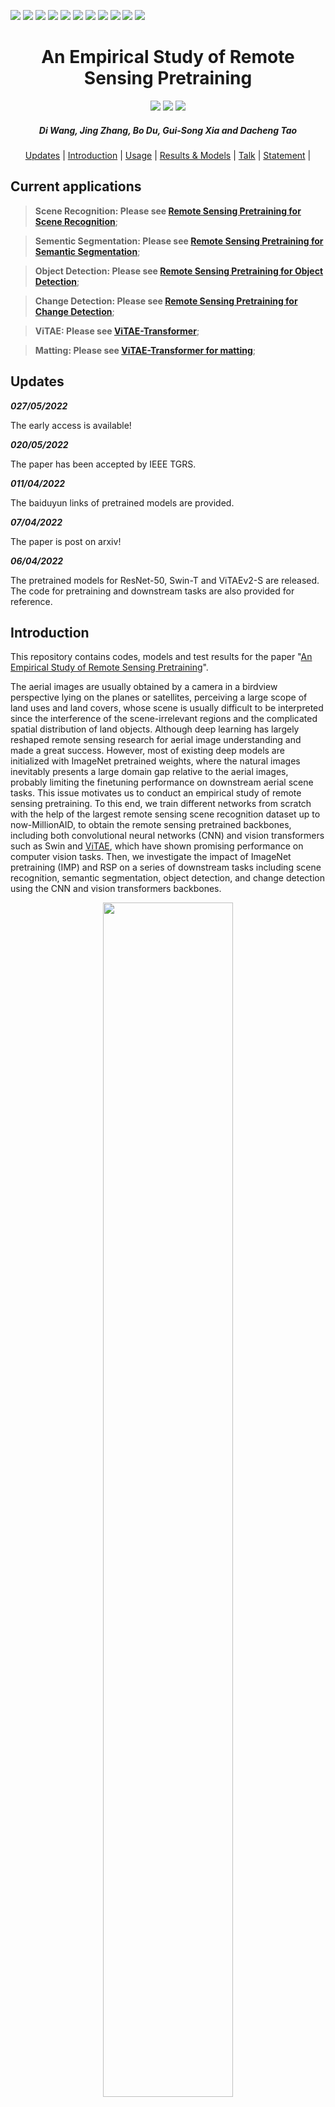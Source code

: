 <p align="left">
<a href="https://paperswithcode.com/sota/aerial-scene-classification-on-ucm-80-as?p=an-empirical-study-of-remote-sensing"><img src="https://img.shields.io/endpoint.svg?url=https://paperswithcode.com/badge/an-empirical-study-of-remote-sensing/aerial-scene-classification-on-ucm-80-as"></a>
<a href="https://paperswithcode.com/sota/aerial-scene-classification-on-aid-20-as?p=an-empirical-study-of-remote-sensing"><img src="https://img.shields.io/endpoint.svg?url=https://paperswithcode.com/badge/an-empirical-study-of-remote-sensing/aerial-scene-classification-on-aid-20-as"></a>
<a href="https://paperswithcode.com/sota/aerial-scene-classification-on-aid-50-as?p=an-empirical-study-of-remote-sensing"><img src="https://img.shields.io/endpoint.svg?url=https://paperswithcode.com/badge/an-empirical-study-of-remote-sensing/aerial-scene-classification-on-aid-50-as"></a>
<a href="https://paperswithcode.com/sota/aerial-scene-classification-on-nwpu-10-as?p=an-empirical-study-of-remote-sensing"><img src="https://img.shields.io/endpoint.svg?url=https://paperswithcode.com/badge/an-empirical-study-of-remote-sensing/aerial-scene-classification-on-nwpu-10-as"></a>
<a href="https://paperswithcode.com/sota/aerial-scene-classification-on-nwpu-20-as?p=an-empirical-study-of-remote-sensing"><img src="https://img.shields.io/endpoint.svg?url=https://paperswithcode.com/badge/an-empirical-study-of-remote-sensing/aerial-scene-classification-on-nwpu-20-as"></a>
<a href="https://paperswithcode.com/sota/semantic-segmentation-on-isprs-potsdam?p=an-empirical-study-of-remote-sensing"><img src="https://img.shields.io/endpoint.svg?url=https://paperswithcode.com/badge/an-empirical-study-of-remote-sensing/semantic-segmentation-on-isprs-potsdam"></a>
<a href="https://paperswithcode.com/sota/semantic-segmentation-on-isaid?p=an-empirical-study-of-remote-sensing"><img src="https://img.shields.io/endpoint.svg?url=https://paperswithcode.com/badge/an-empirical-study-of-remote-sensing/semantic-segmentation-on-isaid"></a>
<a href="https://paperswithcode.com/sota/object-detection-in-aerial-images-on-dota-1?p=an-empirical-study-of-remote-sensing"><img src="https://img.shields.io/endpoint.svg?url=https://paperswithcode.com/badge/an-empirical-study-of-remote-sensing/object-detection-in-aerial-images-on-dota-1"></a>
<a href="https://paperswithcode.com/sota/object-detection-in-aerial-images-on-hrsc2016?p=an-empirical-study-of-remote-sensing"><img src="https://img.shields.io/endpoint.svg?url=https://paperswithcode.com/badge/an-empirical-study-of-remote-sensing/object-detection-in-aerial-images-on-hrsc2016"></a>
<a href="https://paperswithcode.com/sota/change-detection-for-remote-sensing-images-on?p=an-empirical-study-of-remote-sensing"><img src="https://img.shields.io/endpoint.svg?url=https://paperswithcode.com/badge/an-empirical-study-of-remote-sensing/change-detection-for-remote-sensing-images-on"></a>
<a href="https://paperswithcode.com/sota/building-change-detection-for-remote-sensing?p=an-empirical-study-of-remote-sensing"><img src="https://img.shields.io/endpoint.svg?url=https://paperswithcode.com/badge/an-empirical-study-of-remote-sensing/building-change-detection-for-remote-sensing"></a>
</p>

<h1 align="center"> An Empirical Study of Remote Sensing Pretraining </h1> 

<p align="center">
<a href="https://arxiv.org/abs/2204.02825"><img src="https://img.shields.io/badge/arXiv-Paper-<color>"></a>
<a href="https://ieeexplore.ieee.org/document/9782149"><img src="https://img.shields.io/badge/TGRS-Paper-blue"></a>
<a href="https://www.bilibili.com/video/BV1y5411979L?spm_id_from=333.999.0.0"><img src="https://img.shields.io/badge/bilibili-Talk-ff69b4"></a>
</p>

<h5 align="center"><em>Di Wang, Jing Zhang, Bo Du, Gui-Song Xia and Dacheng Tao</em></h5>

<p align="center">
  <a href="#updates">Updates</a> |
  <a href="#introduction">Introduction</a> |
  <a href="#usage">Usage</a> |
  <a href="#results-and-models">Results & Models</a> |
  <a href="#talk">Talk</a> |
  <a href="#statement">Statement</a> |
</p >

## Current applications

> **Scene Recognition: Please see [Remote Sensing Pretraining for Scene Recognition](https://github.com/ViTAE-Transformer/ViTAE-Transformer-Remote-Sensing/tree/main/Scene%20Recognition)**;

> **Sementic Segmentation: Please see [Remote Sensing Pretraining for Semantic Segmentation](https://github.com/ViTAE-Transformer/ViTAE-Transformer-Remote-Sensing/tree/main/Semantic%20Segmentation)**;

> **Object Detection: Please see [Remote Sensing Pretraining for Object Detection](https://github.com/ViTAE-Transformer/ViTAE-Transformer-Remote-Sensing/tree/main/Object%20Detection)**;

> **Change Detection: Please see [Remote Sensing Pretraining for Change Detection](https://github.com/ViTAE-Transformer/ViTAE-Transformer-Remote-Sensing/tree/main/Change%20Detection)**;

> **ViTAE: Please see [ViTAE-Transformer](https://github.com/ViTAE-Transformer/ViTAE-Transformer)**;

> **Matting: Please see [ViTAE-Transformer for matting](https://github.com/ViTAE-Transformer/ViTAE-Transformer-Matting)**;

## Updates

***027/05/2022***

The early access is available!
  
***020/05/2022***

The paper has been accepted by IEEE TGRS.

***011/04/2022***

The baiduyun links of pretrained models are provided.

***07/04/2022***

The paper is post on arxiv!

***06/04/2022***

The pretrained models for ResNet-50, Swin-T and ViTAEv2-S are released. The code for pretraining and downstream tasks are also provided for reference.

## Introduction

This repository contains codes, models and test results for the paper "[An Empirical Study of Remote Sensing Pretraining](http://arxiv.org/abs/2204.02825)". 

The aerial images are usually obtained by a camera in a birdview perspective lying on the planes or satellites, perceiving a large scope of land uses and land covers, whose scene is usually difficult to be interpreted since the interference of the scene-irrelevant regions and the complicated spatial distribution of land objects. Although deep learning has largely reshaped remote sensing research for aerial image understanding and made a great success. However, most of existing deep models are initialized with ImageNet pretrained weights, where the natural images inevitably presents a large domain gap relative to the aerial images, probably limiting the finetuning performance on downstream aerial scene tasks. This issue motivates us to conduct an empirical study of remote sensing pretraining. To this end, we train different networks from scratch with the help of the largest remote sensing scene recognition dataset up to now-MillionAID, to obtain the remote sensing pretrained backbones, including both convolutional neural networks (CNN) and vision transformers such as Swin and [ViTAE](https://arxiv.org./abs/2202.10108), which have shown promising performance on computer vision tasks. Then, we investigate the impact of ImageNet pretraining (IMP) and RSP on a series of downstream tasks including scene recognition, semantic segmentation, object detection, and change detection using the CNN and vision transformers backbones. 


<figure>
<div align="center">
<img src=Figs/aerialscene.png width="70%">
</div>
<figcaption align = "center"><b>Fig. - (a) and (b) are the natural image and aerial image belonging to the "park" category. (c) and (d) are two aerial images from the "school" category. Despite the distinct view difference of (a) and (b), (b) contains the playground that is unusual in the park scenes but usually exists in the school scenes like (d). On the other hand, (c) and (d) show different colors as well as significantly different spatial distributions of land objects like playground and swimming pool. </b></figcaption>
</figure>

## Results and Models

### MillionAID
|Backbone | Input size | Acc@1 | Acc@5 | Param(M) | Pretrained model|
|-------- | ---------- | ----- | ----- | -------- | ----------|
RSP-ResNet-50-E300 | 224 × 224 | 98.99 | 99.82| 23.6 | [google](https://drive.google.com/file/d/1K3P4_fDfcBRGqpKoSdSa6OXS4xC1xLC9/view?usp=sharing) & [baidu](https://pan.baidu.com/s/1q7VI1wj2Vp0N5jvaXZOuCA?pwd=5npb)| [//]: & [Log](https://drive.google.com/file/d/1y1GtAs2vbLHwrIK_dVvXyGXrArhiVsIi/view?usp=sharing)|
RSP-Swin-T-E300 | 224 × 224 | 98.59 | 99.88 | 27.6| [google](https://drive.google.com/file/d/1G5wjbjIHepmT6VVOuW03bWmyvrhcfe1F/view?usp=sharing) & [baidu](https://pan.baidu.com/s/1Hs94fI7mF12CX-Sf69gumA?pwd=7579) | [//]: & [Log](https://drive.google.com/file/d/1Ld7qxWgwOrjba08F3DxrPjfJi_wk9biR/view?usp=sharing)|
RSP-ViTAEv2-S-E100 | 224 × 224 | 98.97 |  99.88 |18.8 | [google](https://drive.google.com/file/d/1cDB69frN-NxCyoy8lghjx6NiH1JriYUc/view?usp=sharing) & [baidu](https://pan.baidu.com/s/1riMV07wtMpmrJzEtr_T-Ag?pwd=hm8p) | [//]: & [Log](https://drive.google.com/file/d/1KEgMqSlu0-q9ZodKAH92qTvCvmcjWhKn/view?usp=sharing)|

## Usage

Please refer to [Readme.md](https://github.com/ViTAE-Transformer/ViTAE-Transformer-Remote-Sensing/blob/main/Scene%20Recognition/README.md) for installation, dataset preparation, training and inference.

## Citation

If this repo is useful for your research, please consider citation

```
@ARTICLE{wang_rsp_2022,  
author={Wang, Di and Zhang, Jing and Du, Bo and Xia, Gui-Song and Tao, Dacheng},  
journal={IEEE Transactions on Geoscience and Remote Sensing},   
title={An Empirical Study of Remote Sensing Pretraining},   
year={2022},  
volume={},  
number={},  
pages={1-1},  
doi={10.1109/TGRS.2022.3176603}}
```

## Talk

A video talk about this study (In Chinese)

[![](https://github.com/ViTAE-Transformer/ViTAE-Transformer-Remote-Sensing/blob/main/Figs/video.png)](https://player.bilibili.com/player.html?aid=469101624&bvid=BV1y5411979L&cid=718511024&page=1)

## Statement

This project is under MIT licence. For any other questions please contact [di.wang at gmail.com](mailto:wd74108520@gmail.com) or [di_wang at whu.edu.cn](mailto:di_wang@whu.edu.cn).

## Relevant Projects

[1] <strong>Advancing Plain Vision Transformer Towards Remote Sensing Foundation Model, IEEE TGRS, 2022</strong> | [Paper](https://ieeexplore.ieee.org/document/9956816/) | [Github](https://github.com/ViTAE-Transformer/Remote-Sensing-RVSA)
<br><em>&ensp; &ensp; &ensp;Di Wang<sup>&#8727;</sup>, Qiming Zhang<sup>&#8727;</sup>, Yufei Xu<sup>&#8727;</sup>, Jing Zhang, Bo Du, Dacheng Tao and Liangpei Zhang</em>
